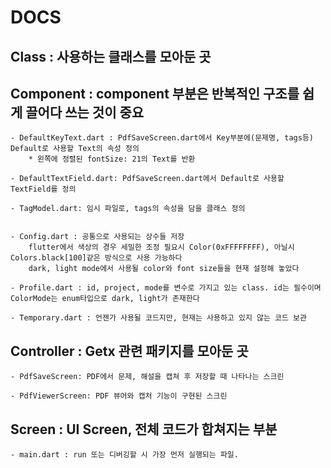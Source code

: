 # DOCS

## Class : 사용하는 클래스를 모아둔 곳

## Component : component 부분은 반복적인 구조를 쉽게 끌어다 쓰는 것이 중요 
    - DefaultKeyText.dart : PdfSaveScreen.dart에서 Key부분에(문제명, tags등) Default로 사용할 Text의 속성 정의
        * 왼쪽에 정렬된 fontSize: 21의 Text를 반환
    
    - DefaultTextField.dart: PdfSaveScreen.dart에서 Default로 사용할 TextField를 정의

    - TagModel.dart: 임시 파일로, tags의 속성을 담을 클래스 정의


    - Config.dart : 공통으로 사용되는 상수들 저장
        flutter에서 색상의 경우 세밀한 조정 필요시 Color(0xFFFFFFFF), 아닐시 Colors.black[100]같은 방식으로 사용 가능하다 
        dark, light mode에서 사용될 color와 font size들을 현재 설정해 놓았다
            
    - Profile.dart : id, project, mode를 변수로 가지고 있는 class. id는 필수이며 ColorMode는 enum타입으로 dark, light가 존재한다

    - Temporary.dart : 언젠가 사용될 코드지만, 현재는 사용하고 있지 않는 코드 보관 
    
## Controller : Getx 관련 패키지를 모아둔 곳

    - PdfSaveScreen: PDF에서 문제, 해설을 캡쳐 후 저장할 때 나타나는 스크린

    - PdfViewerScreen: PDF 뷰어와 캡처 기능이 구현된 스크린

## Screen : UI Screen, 전체 코드가 합쳐지는 부분
    - main.dart : run 또는 디버깅할 시 가장 먼저 실행되는 파일.